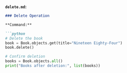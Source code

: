 
**`delete.md`:**

```markdown
### Delete Operation

**Command:**

```python
# Delete the book
book = Book.objects.get(title="Nineteen Eighty-Four")
book.delete()

# Confirm deletion
books = Book.objects.all()
print("Books after deletion:", list(books))
